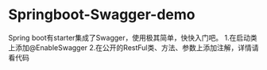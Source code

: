 # Springboot-Swagger-demo
Spring boot有starter集成了Swagger，使用极其简单，快快入门吧。
1.在启动类上添加@EnableSwagger
2.在公开的RestFul类、方法、参数上添加注解，详情请看代码
